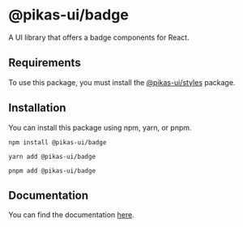 # @pikas-ui/badge

A UI library that offers a badge components for React.

## Requirements

To use this package, you must install the [@pikas-ui/styles](https://pikas-ui.vercel.app/utilities/styles) package.

## Installation

You can install this package using npm, yarn, or pnpm.

```
npm install @pikas-ui/badge
```

```
yarn add @pikas-ui/badge
```

```
pnpm add @pikas-ui/badge
```

## Documentation

You can find the documentation [here](https://pikas-ui.vercel.app).